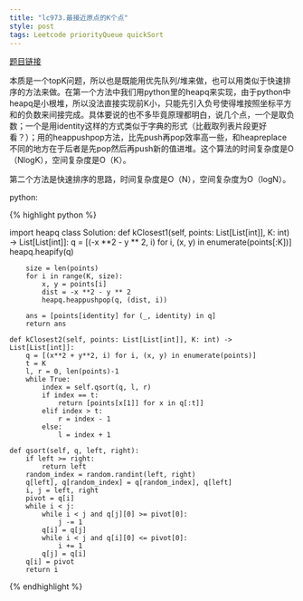 ```yaml
---
title: "lc973.最接近原点的K个点"
style: post
tags: Leetcode priorityQueue quickSort
---
```


[题目链接](https://leetcode-cn.com/problems/k-closest-points-to-origin/)

本质是一个topK问题，所以也是既能用优先队列/堆来做，也可以用类似于快速排序的方法来做。在第一个方法中我们用python里的heapq来实现，由于python中heapq是小根堆，所以没法直接实现前K小，只能先引入负号使得堆按照坐标平方和的负数来间接完成。具体要说的也不多毕竟原理都明白，说几个点，一个是取负数；一个是用identity这样的方式类似于字典的形式（比截取列表片段更好看？）；用的heappushpop方法，比先push再pop效率高一些，和heapreplace不同的地方在于后者是先pop然后再push新的值进堆。这个算法的时间复杂度是O（NlogK），空间复杂度是O（K）。

第二个方法是快速排序的思路，时间复杂度是O（N），空间复杂度为O（logN）。

python:

{% highlight python %}

import heapq
class Solution:
    def kClosest1(self, points: List[List[int]], K: int) -> List[List[int]]:
        q = [(-x **2 - y ** 2, i) for i, (x, y) in enumerate(points[:K])]
        heapq.heapify(q)

        size = len(points)
        for i in range(K, size):
            x, y = points[i]
            dist = -x **2 - y ** 2
            heapq.heappushpop(q, (dist, i))
        
        ans = [points[identity] for (_, identity) in q]
        return ans
		
    def kClosest2(self, points: List[List[int]], K: int) -> List[List[int]]:
        q = [(x**2 + y**2, i) for i, (x, y) in enumerate(points)]
        t = K
        l, r = 0, len(points)-1
        while True:
            index = self.qsort(q, l, r)
            if index == t:
                return [points[x[1]] for x in q[:t]]
            elif index > t:
                r = index - 1
            else:
                l = index + 1
    
    def qsort(self, q, left, right):
        if left >= right:
            return left
        random_index = random.randint(left, right)
        q[left], q[random_index] = q[random_index], q[left]
        i, j = left, right
        pivot = q[i]
        while i < j:
            while i < j and q[j][0] >= pivot[0]:
                j -= 1
            q[i] = q[j]
            while i < j and q[i][0] <= pivot[0]:
                i += 1
            q[j] = q[i]
        q[i] = pivot
        return i

{% endhighlight %}
